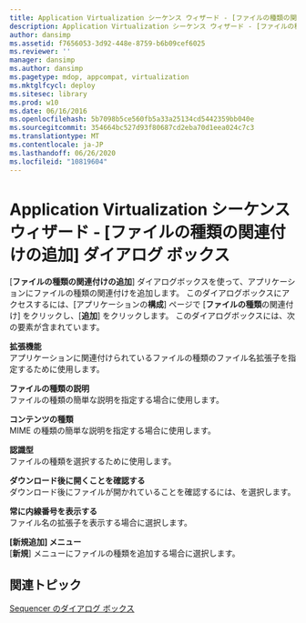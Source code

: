 ```yaml
---
title: Application Virtualization シーケンス ウィザード - [ファイルの種類の関連付けの追加] ダイアログ ボックス
description: Application Virtualization シーケンス ウィザード - [ファイルの種類の関連付けの追加] ダイアログ ボックス
author: dansimp
ms.assetid: f7656053-3d92-448e-8759-b6b09cef6025
ms.reviewer: ''
manager: dansimp
ms.author: dansimp
ms.pagetype: mdop, appcompat, virtualization
ms.mktglfcycl: deploy
ms.sitesec: library
ms.prod: w10
ms.date: 06/16/2016
ms.openlocfilehash: 5b7098b5ce560fb5a33a25134cd5442359bb040e
ms.sourcegitcommit: 354664bc527d93f80687cd2eba70d1eea024c7c3
ms.translationtype: MT
ms.contentlocale: ja-JP
ms.lasthandoff: 06/26/2020
ms.locfileid: "10819604"
---
```

# Application Virtualization シーケンス ウィザード - [ファイルの種類の関連付けの追加] ダイアログ ボックス


[**ファイルの種類の関連付けの追加**] ダイアログボックスを使って、アプリケーションにファイルの種類の関連付けを追加します。 このダイアログボックスにアクセスするには、[アプリケーションの**構成**] ページで [**ファイルの種類**の関連付け] をクリックし、[**追加**] をクリックします。 このダイアログボックスには、次の要素が含まれています。

<a href="" id="extension"></a>**拡張機能**  
アプリケーションに関連付けられているファイルの種類のファイル名拡張子を指定するために使用します。

<a href="" id="file-type-description"></a>**ファイルの種類の説明**  
ファイルの種類の簡単な説明を指定する場合に使用します。

<a href="" id="content-type"></a>**コンテンツの種類**  
MIME の種類の簡単な説明を指定する場合に使用します。

<a href="" id="perceived-type"></a>**認識型**  
ファイルの種類を選択するために使用します。

<a href="" id="confirm-open-after-download"></a>**ダウンロード後に開くことを確認する**  
ダウンロード後にファイルが開かれていることを確認するには、を選択します。

<a href="" id="always-show-extension"></a>**常に内線番号を表示する**  
ファイル名の拡張子を表示する場合に選択します。

<a href="" id="add-to-new-menu"></a>**[新規追加] メニュー**  
[**新規**] メニューにファイルの種類を追加する場合に選択します。

## 関連トピック


[Sequencer のダイアログ ボックス](sequencer-dialog-boxes.md)

 

 





